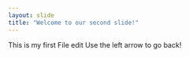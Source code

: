```yaml
---
layout: slide
title: "Welcome to our second slide!"
---
```

This is my first File edit
Use the left arrow to go back!
